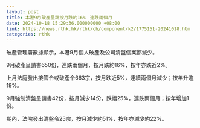 ```yaml
---
layout: post
title: 本港9月破產呈請按月跌約16%　連跌兩個月
date: 2024-10-18 15:29:36.000000000 +08:00
link: https://news.rthk.hk/rthk/ch/component/k2/1775151-20241018.htm
categories: rthk
---
```


破產管理署數據顯示，本港9月個人破產及公司清盤個案都減少。

9月破產呈請書650份，連跌兩個月，按月跌約16%，按年亦跌近2%。

上月法庭發出接管令或破產令663宗，按月跌近5%，連續兩個月減少；按年升逾19%。

9月強制清盤呈請書42份，按月減少14份，跌幅25%，連跌兩個月；按年增加1份。

期內，法院發出清盤令25宗，按月減少約51%，按年亦減少約22%。
